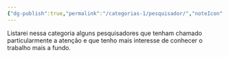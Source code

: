 ```yaml
---
{"dg-publish":true,"permalink":"/categorias-1/pesquisador/","noteIcon":""}
---
```


Listarei nessa categoria alguns pesquisadores que tenham chamado particularmente a atenção e que tenho mais interesse de conhecer o trabalho mais a fundo.